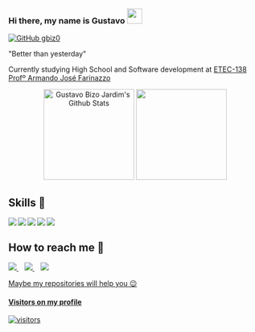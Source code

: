 ### Hi there, my name is Gustavo <img src="https://media.giphy.com/media/hvRJCLFzcasrR4ia7z/giphy.gif" width="30px"> 

[![GitHub gbiz0](https://img.shields.io/github/followers/gbiz0?label=follow&style=social)](https://github.com/gbiz0)
  
  "Better than yesterday"
  
Currently studying High School and Software development at [ETEC-138 Profº Armando José Farinazzo](https://etecfernandopolis.com.br/site/inicio/)
  </a>&nbsp;&nbsp; 

<div align="center">    
  <img height="180em" src="https://github-readme-stats.vercel.app/api?username=gbiz0&&show_icons=true&theme=midnight-purple" alt="Gustavo Bizo Jardim's Github Stats" alt="Gustavo Bizo Jardim's Github Status" />
    <img height="180em" src="https://github-readme-stats.vercel.app/api/top-langs/?username=gbiz0&layout=compact&langs_count=7&theme=midnight-purple"/>
</div>

## Skills 🚀

<img align="left" src="https://img.shields.io/badge/HTML5-E34F26?style=for-the-badge&logo=html5&logoColor=white"/>
<img align="left" src="https://img.shields.io/badge/CSS3-1572B6?style=for-the-badge&logo=css3&logoColor=white"/>
<img align="left" src="https://img.shields.io/badge/JavaScript-323330?style=for-the-badge&logo=javascript&logoColor=F7DF1E"/>
<img align="left" src="https://img.shields.io/badge/Java-bf4080?style=for-the-badge&logo=java&logoColor=white"/>
<img align="left" src="https://img.shields.io/badge/Python-007ACC?style=for-the-badge&logo=python&logoColor=white"/><br>

 ## How to reach me 🔎

<a href="https://www.linkedin.com/in/gustavo-bizo-jardim-0b082319a/" target="_blank">
    <img src="https://img.shields.io/badge/linkedin-%230077B5.svg?&style=for-the-badge&logo=linkedin&logoColor=white" />
  </a>&nbsp;&nbsp;
 <a href="https://www.instagram.com/gustavo_bizo/" target="_blank">
    <img src="https://img.shields.io/badge/instagram-%23E4405F.svg?&style=for-the-badge&logo=instagram&logoColor=white" />        
  </a>&nbsp;&nbsp;
 <a href="mailto:gustavobizo@protonmail.com">
    <img src="https://img.shields.io/badge/Microsoft_Outlook-0078D4?style=for-the-badge&logo=microsoft-outlook&logoColor=white" />        

</details> 

Maybe my repositories will help you 😉

#### **Visitors on my profile**
![visitors](https://visitor-badge.laobi.icu/badge?page_id=gbiz0)
